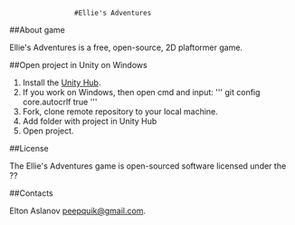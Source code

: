 					#Ellie's Adventures

##About game

Ellie's Adventures is a free, open-source, 2D plaftormer game.

##Open project in Unity on Windows
1. Install the [Unity Hub](https://unity3d.com/get-unity/download).
2. If you work on Windows, then open cmd and input:
'''
git config core.autocrlf true
'''
3. Fork, clone remote repository to your local machine.
4. Add folder with project in Unity Hub 
5. Open project.

##License 

The Ellie's Adventures game is open-sourced software licensed under the ??
 
##Contacts

Elton Aslanov [peepquik@gmail.com](mailto:peepquik@gmail.com).

